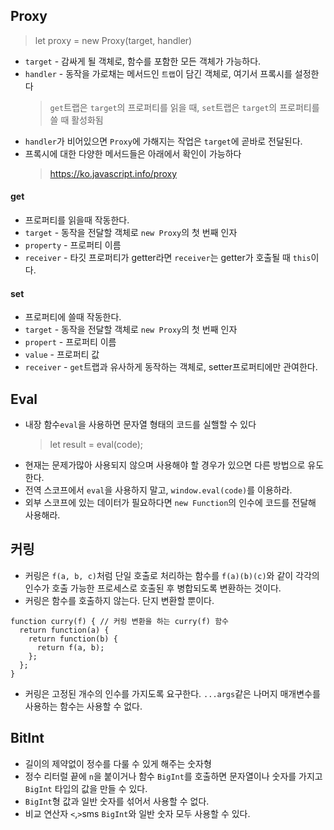 ## Proxy

> let proxy = new Proxy(target, handler)

- `target` - 감싸게 될 객체로, 함수를 포함한 모든 객체가 가능하다.
- `handler` - 동작을 가로채는 메서드인 `트랩`이 담긴 객체로, 여기서 프록시를 설정한다
  > `get`트랩은 `target`의 프로퍼티를 읽을 때, `set`트랩은 `target`의 프로퍼티를 쓸 때 활성화됨
- `handler`가 비어있으면 `Proxy`에 가해지는 작업은 `target`에 곧바로 전달된다.
- 프록시에 대한 다양한 메서드들은 아래에서 확인이 가능하다
  > https://ko.javascript.info/proxy

#### get

- 프로퍼티를 읽을때 작동한다.
- `target` - 동작을 전달할 객체로 `new Proxy`의 첫 번째 인자
- `property` - 프로퍼티 이름
- `receiver` - 타깃 프로퍼티가 getter라면 `receiver`는 getter가 호출될 때 `this`이다.

#### set

- 프로퍼티에 쓸때 작동한다.
- `target` - 동작을 전달할 객체로 `new Proxy`의 첫 번째 인자
- `propert` - 프로퍼티 이름
- `value` - 프로퍼티 값
- `receiver` - `get`트랩과 유사하게 동작하는 객체로, setter프로퍼티에만 관여한다.

## Eval

- 내장 함수`eval`을 사용하면 문자열 형태의 코드를 실핼할 수 있다
  > let result = eval(code);
- 현재는 문제가많아 사용되지 않으며 사용해야 할 경우가 있으면 다른 방법으로 유도한다.
- 전역 스코프에서 `eval`을 사용하지 말고, `window.eval(code)`를 이용하라.
- 외부 스코프에 있는 데이터가 필요하다면 `new Function`의 인수에 코드를 전달해 사용해라.

## 커링

- 커링은 `f(a, b, c)`처럼 단일 호출로 처리하는 함수를 `f(a)(b)(c)`와 같이 각각의 인수가 호출 가능한 프로세스로 호출된 후 병합되도록 변환하는 것이다.
- 커링은 함수를 호출하지 않는다. 단지 변환할 뿐이다.

```
function curry(f) { // 커링 변환을 하는 curry(f) 함수
  return function(a) {
    return function(b) {
      return f(a, b);
    };
  };
}
```

- 커링은 고정된 개수의 인수를 가지도록 요구한다. `...args`같은 나머지 매개변수를 사용하는 함수는 사용할 수 없다.

## BitInt

- 길이의 제약없이 정수를 다룰 수 있게 해주는 숫자형
- 정수 리터럴 끝에 `n`을 붙이거나 함수 `BigInt`를 호출하면 문자열이나 숫자를 가지고 `BigInt` 타입의 값을 만들 수 있다.
- `BigInt`형 값과 일반 숫자를 섞어서 사용할 수 없다.
- 비교 연산자 `<`,`>`sms `BigInt`와 일반 숫자 모두 사용할 수 있다.
